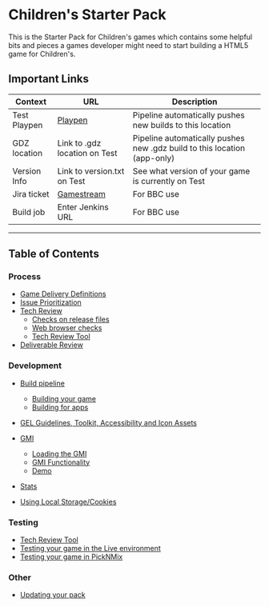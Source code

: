 # Children's Starter Pack

This is the Starter Pack for Children's games which contains some helpful bits
and pieces a games developer might need to start building a HTML5 game for
Children's.

## Important Links

| Context | URL | Description |
|---------|-----|-------------|
| Test Playpen | [Playpen](http://play.test.bbc.co.uk/play/pen/GID) | Pipeline automatically pushes new builds to this location |
| GDZ location | Link to .gdz location on Test | Pipeline automatically pushes new .gdz build to this location (app-only) |
| Version Info | Link to version.txt on Test | See what version of your game is currently on Test |
| Jira ticket | [Gamestream](https://jira.dev.bbc.co.uk/browse/GAMESSTREAM-xxxx) | For BBC use |
| Build job | Enter Jenkins URL | For BBC use |

___
## Table of Contents

### Process
  * [Game Delivery Definitions](docs/game-delivery-definitions.md#game-delivery-definitions)
  * [Issue Prioritization](docs/game-delivery-definitions.md#issue-prioritization)
  * [Tech Review](docs/tech-review.md#tech-review)
    * [Checks on release files](docs/tech-review.md#checks-on-release-files)
    * [Web browser checks](docs/tech-review.md#web-browser-checks)
    * [Tech Review Tool](docs/tech-review.md#tech-review-tool)
  * [Deliverable Review](docs/deliverable-review.md#deliverable-review)

### Development
  * [Build pipeline](docs/build-pipeline.md)
    * [Building your game](docs/build-pipeline.md#building-your-game)
    * [Building for apps](docs/build-pipeline.md#building-for-apps)
  * [GEL Guidelines, Toolkit, Accessibility and Icon Assets](docs/gel-guidelines.md#gel-guidelines-accessibility-and-icon-assets)
  * [GMI](docs/gmi.md#gmi)
    * [Loading the GMI](docs/gmi.md#loading-the-gmi)
    * [GMI Functionality](docs/gmi.md#gmi-api-reference)
    * [Demo](docs/gmi.md#demo)

  * [Stats](docs/stats.md#stats)
  * [Using Local Storage/Cookies](docs/data-storage.md#using-local-storagecookies)

### Testing
  * [Tech Review Tool](docs/tech-review-tool.md#tech-review-tool)
  * [Testing your game in the Live environment](docs/testing-on-cbbc-page.md#testing-your-game-in-the-live-environment)
  * [Testing your game in PickNMix](docs/testing-in-picknmix.md#testing-in-picknmix)

### Other
* [Updating your pack](docs/updating-starter-pack.md)
